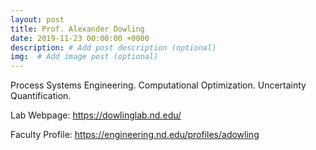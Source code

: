 ```yaml
---
layout: post
title: Prof. Alexander Dowling
date: 2019-11-23 00:00:00 +0000
description: # Add post description (optional)
img:  # Add image post (optional)
---
```

Process Systems Engineering. Computational Optimization. Uncertainty Quantification.

Lab Webpage: https://dowlinglab.nd.edu/

Faculty Profile: https://engineering.nd.edu/profiles/adowling
